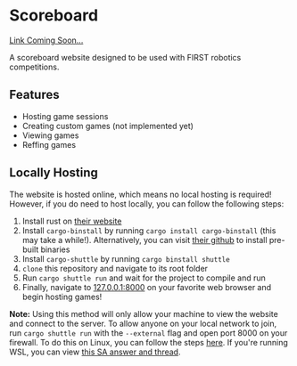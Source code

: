 # Scoreboard
[Link Coming Soon...](about:blank)

A scoreboard website designed to be used with FIRST robotics competitions.

## Features
- Hosting game sessions
- Creating custom games (not implemented yet)
- Viewing games
- Reffing games

## Locally Hosting

The website is hosted online, which means no local hosting is required!
However, if you do need to host locally, you can follow the following steps:

1. Install rust on [their website](https://rust-lang.org/tools/install)
2. Install `cargo-binstall` by running `cargo install cargo-binstall` (this may take a while!). Alternatively, you can visit [their github](https://github.com/cargo-bins/cargo-binstall?tab=readme-ov-file#installation) to install pre-built binaries
4. Install `cargo-shuttle` by running `cargo binstall shuttle`
5. `clone` this repository and navigate to its root folder
6. Run `cargo shuttle run` and wait for the project to compile and run
7. Finally, navigate to [127.0.0.1:8000](http://127.0.0.1:8000) on your favorite web browser and begin hosting games!

**Note:** Using this method will only allow your machine to view the website and connect to the server.
To allow anyone on your local network to join, run `cargo shuttle run` with the `--external` flag and open port 8000 on your firewall.
To do this on Linux, you can follow the steps [here](https://digitalocean.com/community/tutorials/opening-a-port-on-linux).
If you're running WSL, you can view [this SA answer and thread](https://stackoverflow.com/a/66890232).

